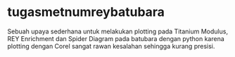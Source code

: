 # tugasmetnumreybatubara
Sebuah upaya sederhana untuk melakukan plotting pada Titanium Modulus, REY Enrichment dan Spider Diagram pada batubara dengan python karena plotting dengan Corel sangat rawan kesalahan sehingga kurang presisi.
